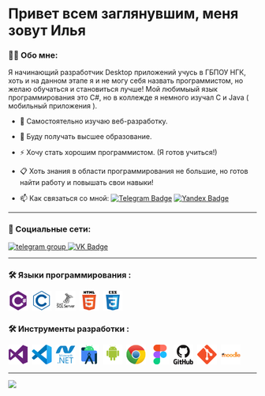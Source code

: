 # Привет всем заглянувшим, меня зовут Илья
### :man_technologist: Обо мне:
<div>
  <p>
  Я начинающий разработчик Desktop приложений учусь в ГБПОУ НГК, хоть и на данном этапе я и не могу себя назвать программистом, но желаю обучаться и становиться лучше!   Мой любимыый язык программирования это С#, но в коллежде я немного изучал С и Java ( мобильный приложения ). 
  <p/>
  
  - :telescope: Самостоятельно изучаю веб-разработку.

  - :seedling: Буду получать высшее образование.

  - :zap: Хочу стать хорошим программистом. (Я готов учиться!)
  
  - :clipboard: Хоть знания в области программирования не большие, но готов найти работу и повышать свои навыки!

  - :mailbox: Как связаться со мной: [![Telegram Badge](https://img.shields.io/badge/-ilya_rozh9921-blue?style=flat&logo=Telegram&logoColor=white)](https://t.me/ilya_rozh9921) [![Yandex Badge](https://img.shields.io/badge/-Yandex-red?style=flat&logo=Yandex&logoColor=white)](mailto:ya.ilya-03@ya.ru)
<div/>
  
----
### 🤝 Социальные сети:

  <div id="badges">
    <a href="https://t.me/ilya_rozh9921" target="_blank">
      <img src="https://cdn-icons-png.flaticon.com/512/2111/2111646.png" width="40" height="40" alt="telegram group" />
    <a href="https://vk.com/ilya_rozh9921" target="_blank">
      <img src="https://cdn-icons-png.flaticon.com/512/145/145813.png" width="40" height="40" alt="VK Badge"/>
    </a>
  </div>

----

  ### :hammer_and_wrench: Языки программирования :
  <img src="https://github.com/devicons/devicon/blob/master/icons/csharp/csharp-plain.svg" title="C#" alt="C#" width="40" height="40"/>&nbsp;
  <img src="https://github.com/devicons/devicon/blob/master/icons/c/c-line.svg" title="C" alt="C" width="40" height="40"/>&nbsp;
  <img src="https://github.com/devicons/devicon/blob/master/icons/microsoftsqlserver/microsoftsqlserver-plain-wordmark.svg" title="MS SQL" alt="mssql" width="40" height="40"/>&nbsp;
  <img src="https://github.com/devicons/devicon/blob/master/icons/html5/html5-original-wordmark.svg" title="HTML5" alt="HTML" width="40" height="40"/>&nbsp;
  <img src="https://github.com/devicons/devicon/blob/master/icons/css3/css3-original-wordmark.svg" title="CSS3" alt="CSS" width="40" height="40"/>&nbsp;
  ### :hammer_and_wrench: Инструменты разработки : 
  <img src="https://github.com/devicons/devicon/blob/master/icons/visualstudio/visualstudio-plain.svg" title="Visual Studio" alt="Visual Studio" width="40" height="40"/>&nbsp;
  <img src="https://github.com/devicons/devicon/blob/master/icons/vscode/vscode-original.svg" title="Visual Code" alt="Visual Code" width="40" height="40"/>&nbsp;
  <img src="https://github.com/devicons/devicon/blob/master/icons/dot-net/dot-net-plain-wordmark.svg" title=".net" alt=".net" width="40" height="40"/>&nbsp;
  <img src="https://github.com/devicons/devicon/blob/master/icons/androidstudio/androidstudio-original.svg" title="AndroidStudio" alt="AndroidStudio" width="40" height="40"/>&nbsp;
  <img src="https://github.com/devicons/devicon/blob/master/icons/android/android-original-wordmark.svg" title="Android  User" alt="Android User" width="40" height="40"/>&nbsp;
  <img src="https://github.com/devicons/devicon/blob/master/icons/chrome/chrome-original.svg" title="ChromeUser" alt="ChromeUser" width="40" height="40"/>&nbsp;
  <img src="https://github.com/devicons/devicon/blob/master/icons/figma/figma-original.svg" title="Figma" alt="Figma" width="40" height="40"/>&nbsp;
  <img src="https://github.com/devicons/devicon/blob/master/icons/github/github-original-wordmark.svg" title="github" alt="github" width="40" height="40"/>&nbsp;
  <img src="https://github.com/devicons/devicon/blob/master/icons/git/git-original.svg" title="git" alt="git" width="40" height="40"/>&nbsp;
  <img src="https://github.com/devicons/devicon/blob/master/icons/moodle/moodle-original-wordmark.svg" title="moodle" alt="moodle" width="40" height="40"/>&nbsp;
</div>
  
----
  ![](https://github-profile-summary-cards.vercel.app/api/cards/profile-details?username=FannDrozh&theme=dracula)
